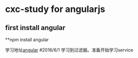 # cxc-study for angularjs
## first install angular
**npm install angular 

学习地址[angular](http://www.runoob.com/angularjs/angularjs-tutorial.html)
#2016/6/1
学习到过滤器。准备开始学习service
